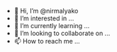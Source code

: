 - 👋 Hi, I’m @nirmalyako
- 👀 I’m interested in ...
- 🌱 I’m currently learning ...
- 💞️ I’m looking to collaborate on ...
- 📫 How to reach me ...

<!---
nirmalyako/nirmalyako is a ✨ special ✨ repository because its `README.md` (this file) appears on your GitHub profile.
You can click the Preview link to take a look at your changes.
--->
